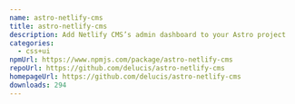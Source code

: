 ```yaml
---
name: astro-netlify-cms
title: astro-netlify-cms
description: Add Netlify CMS’s admin dashboard to your Astro project
categories:
  - css+ui
npmUrl: https://www.npmjs.com/package/astro-netlify-cms
repoUrl: https://github.com/delucis/astro-netlify-cms
homepageUrl: https://github.com/delucis/astro-netlify-cms
downloads: 294
---
```

